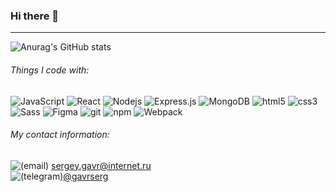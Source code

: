 ### Hi there 👋
---
![Anurag's GitHub stats](https://github-readme-stats.vercel.app/api?username=serggavr&show_icons=true&theme=radical)

###### Things I code with:
<img alt="JavaScript" src="https://img.shields.io/badge/-JavaScript-yellow?logo=javascript" /> <img alt="React" src="https://img.shields.io/badge/-React-45b8d8?style=flat-square&logo=react&logoColor=white" /> <img alt="Nodejs" src="https://img.shields.io/badge/-Nodejs-43853d?style=flat-square&logo=Node.js&logoColor=white" /> <img alt="Express.js" src="https://img.shields.io/badge/-Express.js-green?logo=express" /> <img alt="MongoDB" src="https://img.shields.io/badge/-MongoDB-13aa52?style=flat-square&logo=mongodb&logoColor=white" /> <img alt="html5" src="https://img.shields.io/badge/-HTML5-E34F26?style=flat-square&logo=html5&logoColor=white" /> <img alt="css3" src="https://img.shields.io/badge/-CSS3-blue?logo=css3" /> <img alt="Sass" src="https://img.shields.io/badge/-Sass-CC6699?style=flat-square&logo=sass&logoColor=white" /> <img alt="Figma" src="https://img.shields.io/badge/-Figma-white?logo=figma" /> <img alt="git" src="https://img.shields.io/badge/-Git-F05032?style=flat-square&logo=git&logoColor=white" /> <img alt="npm" src="https://img.shields.io/badge/-NPM-CB3837?style=flat-square&logo=npm&logoColor=white" /> <img alt="Webpack" src="https://img.shields.io/badge/-Webpack-8DD6F9?style=flat-square&logo=webpack&logoColor=white" />



###### My contact information:  
![(email)](https://img.icons8.com/material-outlined/13/000000/email-open.png) [sergey.gavr@internet.ru](mailto:sergey.gavr@internet.ru)  
![(telegram)](https://img.icons8.com/material-rounded/12/000000/telegram-app.png)[@gavrserg](https://t.me/gavrserg)  
<!-- ![(linkedin)](https://img.icons8.com/material-rounded/12/000000/linkedin--v2.png)*Coming soon*   -->
<!-- ![(facebook)](https://img.icons8.com/ios-glyphs/12/000000/facebook-new.png)*Coming soon* -->
<!--
**serggavr/serggavr** is a ✨ _special_ ✨ repository because its `README.md` (this file) appears on your GitHub profile.

Here are some ideas to get you started:

- 🔭 I’m currently working on ...
- 🌱 I’m currently learning ...
- 👯 I’m looking to collaborate on ...
- 🤔 I’m looking for help with ...
- 💬 Ask me about ...
- 📫 How to reach me: ...
- 😄 Pronouns: ...
- ⚡ Fun fact: ...
-->